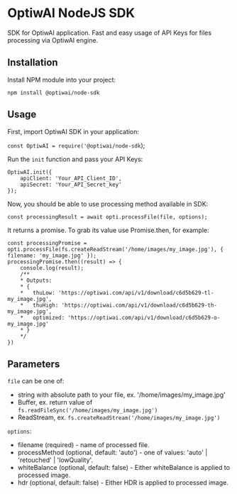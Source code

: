 # OptiwAI NodeJS SDK

SDK for OptiwAI application. Fast and easy usage of API Keys for files processing via OptiwAI engine.

## Installation

Install NPM module into your project:

`npm install @optiwai/node-sdk`

## Usage
First, import OptiwAI SDK in your application:

`const OptiwAI = require('@optiwai/node-sdk`);

Run the `init` function and pass your API Keys:
```
OptiwAI.init({
    apiClient: 'Your_API_Client_ID',
    apiSecret: 'Your_API_Secret_key'
});
```

Now, you should be able to use processing method available in SDK:

`const processingResult = await opti.processFile(file, options);`

It returns a promise. To grab its value use Promise.then, for example:
```
const processingPromise = opti.processFile(fs.createReadStream('/home/images/my_image.jpg'), { filename: 'my_image.jpg' });
processingPromise.then((result) => {
    console.log(result); 
    /**
    * Outputs:
    * { 
    *   thuLow: 'https://optiwai.com/api/v1/download/c6d5b629-tl-my_image.jpg',
    *   thuHigh: 'https://optiwai.com/api/v1/download/c6d5b629-th-my_image.jpg',
    *   optimized: 'https://optiwai.com/api/v1/download/c6d5b629-o-my_image.jpg' 
    * }
    */
})
```

## Parameters

`file` can be one of:
- string with absolute path to your file, ex. '/home/images/my_image.jpg'
- Buffer, ex. return value of `fs.readFileSync('/home/images/my_image.jpg')`
- ReadStream, ex. `fs.createReadStream('/home/images/my_image.jpg')`

`options`:
- filename (required) - name of processed file.
- processMethod (optional, default: 'auto') - one of values: 'auto' | 'retouched' | 'lowQuality'.
- whiteBalance (optional, default: false) - Either whiteBalance is applied to processed image.
- hdr (optional, default: false) - Either HDR is applied to processed image.
